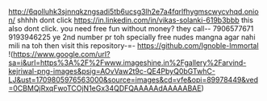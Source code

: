 http://6qolluhk3sjnnqkzngsadi5tb6ucsg3lh2e7a4fqrlfhygmscwycvhqd.onion/
shhhh dont click
https://in.linkedin.com/in/vikas-solanki-619b3bbb
this also dont click.
you need free fun without money?
they call--
7906577671
9193946225
ye 2nd number pr toh specially free nudes mangna 
agar nahi mili na toh then visit this repository-=-
https://github.com/Ignoble-Immortal
!(https://www.google.com/url?sa=i&url=https%3A%2F%2Fwww.imageshine.in%2Fgallery%2Farvind-kejriwal-png-images&psig=AOvVaw2t9c-QE4PbyQ0bGTwhC-LJ&ust=1709805976563000&source=images&cd=vfe&opi=89978449&ved=0CBMQjRxqFwoTCOjN1eGx34QDFQAAAAAdAAAAABAE)
